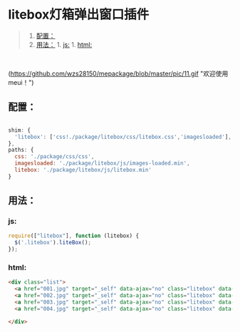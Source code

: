 # litebox灯箱弹出窗口插件
>1. [配置：](#配置： "配置：")
>1. [用法：](#用法： "用法：")
	1. [js:](#js: "js:")
	1. [html:](#html: "html:")


<br>

(https://github.com/wzs28150/mepackage/blob/master/pic/11.gif "欢迎使用meui！")
## 配置：

```javascript

shim: {
  'litebox': ['css!./package/litebox/css/litebox.css','imagesloaded'],
},
paths: {
  css: './package/css/css',
  imagesloaded: './package/litebox/js/images-loaded.min',
  litebox: './package/litebox/js/litebox.min'
}
```

## 用法：

### js:

```javascript
require(["litebox"], function (litebox) {
  $('.litebox').liteBox();
});
```

### html:

```html
<div class="list">
  <a href="001.jpg" target="_self" data-ajax="no" class="litebox" data-litebox-group="group-1"><img src="001-thumb.jpg" alt="Image 001" /></a>
  <a href="002.jpg" target="_self" data-ajax="no" class="litebox" data-litebox-group="group-1"><img src="002-thumb.jpg" alt="Image 002" /></a>
  <a href="003.jpg" target="_self" data-ajax="no" class="litebox" data-litebox-group="group-1"><img src="003-thumb.jpg" alt="Image 003" /></a>
  <a href="004.jpg" target="_self" data-ajax="no" class="litebox" data-litebox-group="group-1"><img src="004-thumb.jpg" alt="Image 004" /></a>

</div>
```
